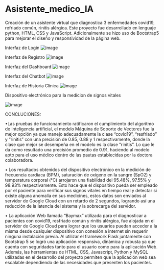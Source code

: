 # Asistente_medico_IA
Creación de un asistente virtual que diagnostica 3 enfermedades covid19, refriado común, rinitis alérgica. Este proyecto fue desarrollado en lenguaje python, HTML, CSS y JavaScript. Adicionalmente se hizo uso de Bootstrap5 para mejorar el diseño y responsividad de la página web.

Interfaz de Login
![image](https://github.com/nayvilla/Asistente_medico_IA/assets/94719402/1149f667-3a9c-4131-8254-90f35e487bd3)

Interfaz de Registro
![image](https://github.com/nayvilla/Asistente_medico_IA/assets/94719402/cdb7f1be-8209-4a7b-840d-cb306c0209fe)

Interfaz del Dashboard
![image](https://github.com/nayvilla/Asistente_medico_IA/assets/94719402/264565cb-9de7-4165-9d54-7564dd6845d8)

Interfaz del Chatbot
![image](https://github.com/nayvilla/Asistente_medico_IA/assets/94719402/c163753f-8aca-47f1-9284-4a6b1f6ee174)

Interfaz de Historia Clínica 
![image](https://github.com/nayvilla/Asistente_medico_IA/assets/94719402/4c755ba2-0752-4f5c-8f84-e8855963da9a)

Dispositivo electrónico para la medicion de signos vitales

![image](https://github.com/nayvilla/Asistente_medico_IA/assets/94719402/1373de39-176a-46a0-8fa9-3f4c217f1bad)


CONCLUCIONES:

•Las pruebas de funcionamiento ratificaron el cumplimiento del algoritmo de inteligencia artificial, el modelo Máquina de Soporte de Vectores fue la mejor opción ya que manejo adecuadamente la clase “covid19”, “resfriado” y “rinitis” con una precisión de 0.85, 0.88 y 1 respectivamente, donde la clase que mejor se desempeña en el modelo es la clase “rinitis”. Lo que le da como resultado una precisión promedio de 0.91, haciendo al modelo apto para el uso médico dentro de las pautas establecidas por la doctora colaboradora.

• Los resultados obtenidos del dispositivo electrónico en la medición de frecuencia cardiaca (BPM), saturación de oxígeno en la sangre (SpO2) y temperatura corporal (°C) arrojaron una fiabilidad del 95.48%, 97.55% y 98.93% respectivamente. Esto hace que el dispositivo pueda ser empleado por el paciente para verificar sus signos vitales en tiempo real y detectar si existe alguna anomalía en sus medicines, estos datos son enviados al servidor de Google Cloud con un retardo de 2 segundos, logrando así una reducción de la latencia del sistema y la sobrecarga del servidor.

• La aplicación Web llamada “Baymax” utilizada para el diagnosticar a pacientes con covid19, resfriado común y rinitis alérgica, fue alojada en el servidor de 
Google Cloud para lograr que los usuarios puedan acceder a la misma desde cualquier dispositivo con conexión a internet sin requerir ninguna instalación previa. Al utilizar el framework Flask juntamente con Bootstrap 5 se logró una aplicación responsiva, dinámica y robusta ya que cuenta con seguridades tanto para el usuario como para la aplicación Web. Además, las herramientas de HTML, CSS, Javascript, Python y MySQL utilizadas en el desarrollo del proyecto permiten que la aplicación web sea escalable dependiendo de las necesidades que presenten los pacientes.
